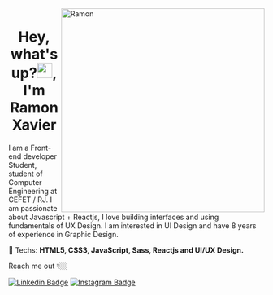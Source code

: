 <img src="https://octocat-generator-assets.githubusercontent.com/my-octocat-1616675745151.png" min-width="400px" max-width="400px" width="400px" align="right" alt="Ramon">

<h1 align="center">Hey, what's up?<img src="https://raw.githubusercontent.com/kaueMarques/kaueMarques/master/hi.gif" width="30px">, I'm Ramon Xavier</h1>

<p align="left">
I am a Front-end developer Student, student of Computer Engineering at CEFET / RJ.
I am passionate about Javascript + Reactjs, I love building interfaces and using fundamentals of UX Design.
I am interested in UI Design and have 8 years of experience in Graphic Design.
</p>

<p align="left">

🦄 Techs: <strong>HTML5,
  CSS3,
  JavaScript,
  Sass,
  Reactjs and UI/UX Design.</strong>
</p>

Reach me out 👇🏼

[![Linkedin Badge](https://img.shields.io/badge/-LinkedIn-blue?style=flat-square&logo=Linkedin&logoColor=white&link=https://www.linkedin.com/in/ramonxm/)](https://www.linkedin.com/in/ramonxm/) [![Instagram Badge](https://img.shields.io/badge/-Instagram-violet?style=flat-square&logo=Instagram&logoColor=white&link=https://www.instagram.com/ramonxm/)](https://www.instagram.com/ramonxm/)

